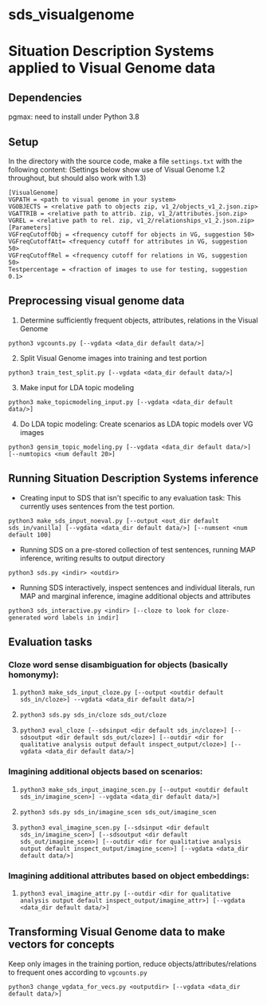 # sds_visualgenome
# Situation Description Systems applied to Visual Genome data

## Dependencies

pgmax: need to install under Python 3.8

## Setup

In the directory with the source code, make a file `settings.txt` with the following content: (Settings below show use of Visual Genome 1.2 throughout, but should also work with 1.3)
```
[VisualGenome]
VGPATH = <path to visual genome in your system>
VGOBJECTS = <relative path to objects zip, v1_2/objects_v1_2.json.zip>
VGATTRIB = <relative path to attrib. zip, v1_2/attributes.json.zip>
VGREL = <relative path to rel. zip, v1_2/relationships_v1_2.json.zip> 
[Parameters]
VGFreqCutoffObj = <frequency cutoff for objects in VG, suggestion 50>
VGFreqCutoffAtt= <frequency cutoff for attributes in VG, suggestion 50>
VGFreqCutoffRel = <frequency cutoff for relations in VG, suggestion 50>
Testpercentage = <fraction of images to use for testing, suggestion 0.1>
```

## Preprocessing visual genome data

1. Determine sufficiently frequent objects, attributes, relations in the Visual Genome

```python3 vgcounts.py [--vgdata <data_dir default data/>]```

2. Split Visual Genome images into training and test portion

```python3 train_test_split.py [--vgdata <data_dir default data/>]```

3. Make input for LDA topic modeling 

```python3 make_topicmodeling_input.py [--vgdata <data_dir default data/>]```

4. Do LDA topic modeling: Create scenarios as LDA topic models over VG images

```python3 gensim_topic_modeling.py [--vgdata <data_dir default data/>] [--numtopics <num default 20>]```


## Running Situation Description Systems inference

* Creating input to SDS that isn't specific to any evaluation task: This currently uses sentences from the test portion.

```python3 make_sds_input_noeval.py [--output <out_dir default sds_in/vanilla] [--vgdata <data_dir default data/>] [--numsent <num default 100]```

* Running SDS on a pre-stored collection of test sentences, running MAP inference, writing results to output directory

```python3 sds.py <indir> <outdir>```

* Running SDS interactively, inspect sentences and individual literals, run MAP and marginal inference, imagine additional objects and attributes

```python3 sds_interactive.py <indir> [--cloze to look for cloze-generated word labels in indir]```


## Evaluation tasks

### Cloze word sense disambiguation for objects (basically homonymy):
  1. ```python3 make_sds_input_cloze.py	[--output <outdir default sds_in/cloze>] --vgdata <data_dir default data/>]```

  2. ```python3 sds.py sds_in/cloze sds_out/cloze```

  3. ```python3 eval_cloze [--sdsinput <dir default sds_in/cloze>] [--sdsoutput <dir default sds_out/cloze>] [--outdir <dir for qualitative analysis output default inspect_output/cloze>] [--vgdata <data_dir default data/>]```

### Imagining additional objects based on scenarios:

  1. ```python3 make_sds_input_imagine_scen.py [--output <outdir default sds_in/imagine_scen>] --vgdata <data_dir default data/>]```

  2. ```python3 sds.py sds_in/imagine_scen sds_out/imagine_scen```

  3. ```python3 eval_imagine_scen.py [--sdsinput <dir default sds_in/imagine_scen>] [--sdsoutput <dir default sds_out/imagine_scen>] [--outdir <dir for qualitative analysis output default inspect_output/imagine_scen>] [--vgdata <data_dir default data/>]```

### Imagining additional attributes based on object embeddings:
  1. ```python3 eval_imagine_attr.py [--outdir <dir for qualitative analysis output default inspect_output/imagine_attr>] [--vgdata <data_dir default data/>]```

## Transforming Visual Genome data to make vectors for concepts

Keep only images in the training portion, reduce objects/attributes/relations to frequent ones according to `vgcounts.py`

```python3 change_vgdata_for_vecs.py <outputdir> [--vgdata <data_dir default data/>]```
